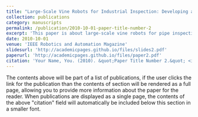```yaml
---
title: "Large-Scale Vine Robots for Industrial Inspection: Developing a New Framework to Overcome Limitations With Existing Inspection Methods"
collection: publications
category: manuscripts
permalink: /publication/2010-10-01-paper-title-number-2
excerpt: 'This paper is about large-scale vine robots for pipe inspection. The number 3 is left for future work.'
date: 2010-10-01
venue: 'IEEE Robotics and Automation Magazine'
slidesurl: 'http://academicpages.github.io/files/slides2.pdf'
paperurl: 'http://academicpages.github.io/files/paper2.pdf'
citation: 'Your Name, You. (2010). &quot;Paper Title Number 2.&quot; <i>Journal 1</i>. 1(2).'
---
```


The contents above will be part of a list of publications, if the user clicks the link for the publication than the contents of section will be rendered as a full page, allowing you to provide more information about the paper for the reader. When publications are displayed as a single page, the contents of the above "citation" field will automatically be included below this section in a smaller font.